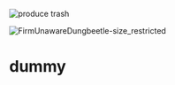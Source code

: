 ![produce trash](https://github.com/LindseyB/dummy/workflows/produce%20trash/badge.svg)

![FirmUnawareDungbeetle-size_restricted](https://user-images.githubusercontent.com/33750/84051448-2ed5ef80-a97d-11ea-9ad7-dd5366cf2ca9.gif)
# dummy
